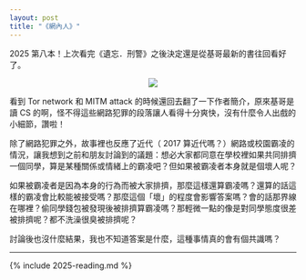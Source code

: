 ```yaml
---
layout: post
title: "《網內人》"
---
```


2025 第八本！上次看完《遺忘．刑警》之後決定還是從基哥最新的書往回看好了。

<div align="center"><a target="_blank" href="https://moo.im/a/0ozCKM" title="網內人"><img src="https://cdn.readmoo.com/cover/qg/repjvpo_210x315.jpg?v=0" /></a></div>

看到 Tor network 和 MITM attack 的時候還回去翻了一下作者簡介，原來基哥是讀 CS 的啊，怪不得這些網路犯罪的段落讓人看得十分爽快，沒有什麼令人出戲的小細節，讚啦！

除了網路犯罪之外，故事裡也反應了近代（ 2017 算近代嗎？）網路或校園霸凌的情況，讓我想到之前和朋友討論到的議題：想必大家都同意在學校裡如果共同排擠一個同學，算是某種關係或情緒上的霸凌吧？但如果被霸凌者本身就是個壞人呢？

如果被霸凌者是因為本身的行為而被大家排擠，那麼這樣還算霸凌嗎？還算的話這樣的霸凌會比較能被接受嗎？那麼這個「壞」的程度會影響答案嗎？會的話那界線在哪裡？偷同學錢包被發現後被排擠算霸凌嗎？那輕微一點的像是對同學態度很差被排擠呢？都不洗澡很臭被排擠呢？

討論後也沒什麼結果，我也不知道答案是什麼，這種事情真的會有個共識嗎？

---

{% include 2025-reading.md %}
